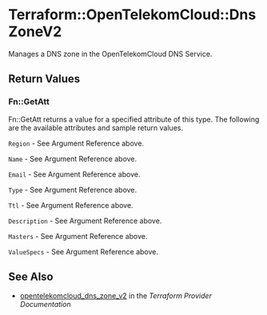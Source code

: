 # Terraform::OpenTelekomCloud::DnsZoneV2

Manages a DNS zone in the OpenTelekomCloud DNS Service.

## Return Values

### Fn::GetAtt

Fn::GetAtt returns a value for a specified attribute of this type. The following are the available attributes and sample return values.

`Region` - See Argument Reference above.

`Name` - See Argument Reference above.

`Email` - See Argument Reference above.

`Type` - See Argument Reference above.

`Ttl` - See Argument Reference above.

`Description` - See Argument Reference above.

`Masters` - See Argument Reference above.

`ValueSpecs` - See Argument Reference above.

## See Also

* [opentelekomcloud_dns_zone_v2](https://www.terraform.io/docs/providers/opentelekomcloud/r/dns_zone_v2.html) in the _Terraform Provider Documentation_